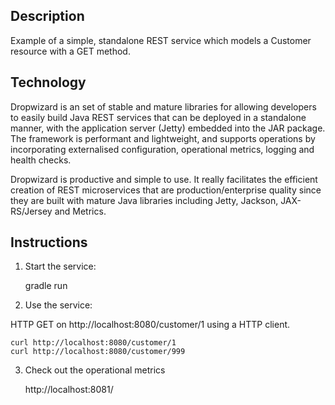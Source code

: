 Description
--------------------

Example of a simple, standalone REST service which models a Customer resource with a GET method.

Technology
----------
Dropwizard is an set of stable and mature libraries for allowing developers to easily build Java REST services that can be deployed in a standalone manner, with the application server (Jetty) embedded into the JAR package. The framework is performant and lightweight, and supports operations by incorporating externalised configuration, operational metrics, logging and health checks.

Dropwizard is productive and simple to use. It really facilitates the efficient creation of REST microservices that are production/enterprise quality since they are built with mature Java libraries including Jetty, Jackson, JAX-RS/Jersey and Metrics.

Instructions
------------
1) Start the service: 

    gradle run

2) Use the service:

HTTP GET on http://localhost:8080/customer/1 using a HTTP client.

    curl http://localhost:8080/customer/1
    curl http://localhost:8080/customer/999

3) Check out the operational metrics

    http://localhost:8081/
